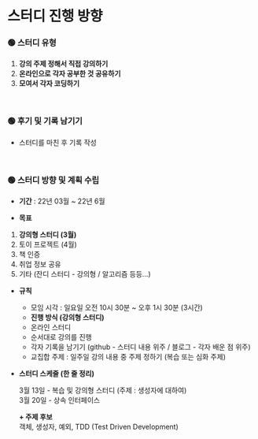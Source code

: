 # 스터디 진행 방향

### 🟢 스터디 유형

1. **강의 주제 정해서 직접 강의하기**
2. **온라인으로 각자 공부한 것 공유하기**
3. **모여서 각자 코딩하기** 
</br>

### 🟢 후기 및 기록 남기기

- 스터디를 마친 후 기록 작성
</br>

### 🟢 스터디 방향 및 계획 수립

- **기간** : 22년 03월 ~ 22년 6월

- **목표**
1. **강의형 스터디 (3월)**
2. 토이 프로젝트 (4월)
3. 책 인증
4. 취업 정보 공유 
5. 기타 (잔디 스터디 - 강의형 / 알고리즘 등등...)

- **규칙**
    - 모임 시각 : 일요일 오전 10시 30분 ~ 오후 1시 30분 (3시간)  
    - **진행 방식 (강의형 스터디)**
    - 온라인 스터디
    - 순서대로 강의를 진행 
    - 각자 기록을 남기기 (github - 스터디 내용 위주 / 블로그 - 각자 배운 점 위주)
    - 교집합 주제 : 일주일 강의 내용 중 주제 정하기 (복습 또는 심화 주제)
    
- **스터디 스케줄 (한 줄 정리)**
    
    3월 13일 - 복습 및 강의형 스터디 (주제 : 생성자에 대하여)
    </br>3월 20일 - 상속 인터페이스
    
    **+ 주제 후보**
    </br>객체, 생성자, 예외, TDD (Test Driven Development)
    
